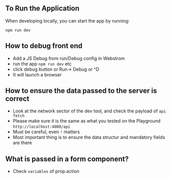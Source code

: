 

## To Run the Application

When developing locally, you can start the app by running:

```
npm run dev
```

## How to debug front end
- Add a JS Debug from run/Debug config in Webstrom
- run the app `npm run dev` etc
- click debug button or Run-> Debug or ^D
- It will launch a browser

## How to ensure the data passed to the server is correct
- Look at the network sector of the dev tool, and check the payload of `api fetch`
- Please make sure it is the same as what you tested on the Playground `http://localhost:4000/api`
- Must be careful, even `!` matters
- Most important thing is to ensure the data structur and mandatory fields are there

## What is passed in a form component?
- Check `variables` of prop.action
